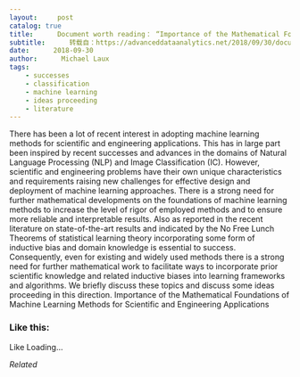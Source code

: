```yaml
---
layout:     post
catalog: true
title:      Document worth reading： “Importance of the Mathematical Foundations of Machine Learning Methods for Scientific and Engineering Applications”
subtitle:      转载自：https://advanceddataanalytics.net/2018/09/30/document-worth-reading-importance-of-the-mathematical-foundations-of-machine-learning-methods-for-scientific-and-engineering-applications/
date:      2018-09-30
author:      Michael Laux
tags:
    - successes
    - classification
    - machine learning
    - ideas proceeding
    - literature
---
```


There has been a lot of recent interest in adopting machine learning methods for scientific and engineering applications. This has in large part been inspired by recent successes and advances in the domains of Natural Language Processing (NLP) and Image Classification (IC). However, scientific and engineering problems have their own unique characteristics and requirements raising new challenges for effective design and deployment of machine learning approaches. There is a strong need for further mathematical developments on the foundations of machine learning methods to increase the level of rigor of employed methods and to ensure more reliable and interpretable results. Also as reported in the recent literature on state-of-the-art results and indicated by the No Free Lunch Theorems of statistical learning theory incorporating some form of inductive bias and domain knowledge is essential to success. Consequently, even for existing and widely used methods there is a strong need for further mathematical work to facilitate ways to incorporate prior scientific knowledge and related inductive biases into learning frameworks and algorithms. We briefly discuss these topics and discuss some ideas proceeding in this direction. Importance of the Mathematical Foundations of Machine Learning Methods for Scientific and Engineering Applications





### Like this:

Like Loading...


*Related*

